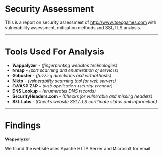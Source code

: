 # Security Assessment
This is a report on security assessment of http://www.itsecgames.com with vulnerability assessment, mitigation methods and SSL/TLS analysis.

---

# Tools Used For Analysis
 * **Wappalyzer** - *(fingerprinting websites technologies)*
 * **Nmap**  - *(port scanning and enumeration of services)*
 * **Gobuster**  - *(fuzzing directories and virtual hosts)*
 * **Nikto**  - *(vulnerability scanning tool for web servers)*
 * **OWASP ZAP**  - *(web application security scanner)*
 * **DNS Lookup**  - *(enumerates DNS records)*
 * **SecurityHeaders.com** - *(Checks for vulnerable and missing headers)*
 * **SSL Labs** - *(Checks website SSL/TLS certificate status and information)*

---

# Findings
 **Wappalyzer** 
 
 We found the website uses Apache HTTP Server and Microsoft for email

